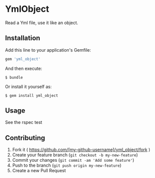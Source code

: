 # YmlObject

Read a Yml file, use it like an object.

## Installation

Add this line to your application's Gemfile:

```ruby
gem 'yml_object'
```

And then execute:

    $ bundle

Or install it yourself as:

    $ gem install yml_object

## Usage

See the rspec test

## Contributing

1. Fork it ( https://github.com/[my-github-username]/yml_object/fork )
2. Create your feature branch (`git checkout -b my-new-feature`)
3. Commit your changes (`git commit -am 'Add some feature'`)
4. Push to the branch (`git push origin my-new-feature`)
5. Create a new Pull Request
